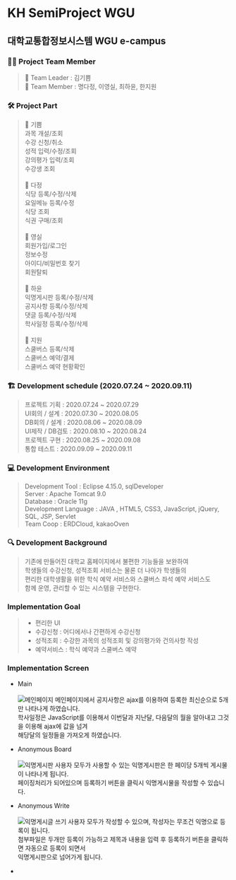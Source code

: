 # **KH SemiProject WGU** 
## 대학교통합정보시스템 WGU e-campus

### :raising_hand_woman: Project Team Member
> :sunflower: Team Leader : 김기쁨 <br>
> :blossom: Team Member : 명다정, 이영실, 최하윤, 한지원

### :hammer_and_wrench: Project Part
> :peach: 기쁨<br>
과목 개설/조회<br>
수강 신청/취소<br>
성적 입력/수정/조회<br>
강의평가 입력/조회<br>
수강생 조회<br><br>
> :grapes: 다정<br>
식당 등록/수정/삭제<br>
요일메뉴 등록/수정<br>
식당 조회<br>
식권 구매/조회 <br><br>
> :lemon: 영실<br>
회원가입/로그인<br>
정보수정<br>
아이디/비밀번호 찾기<br>
회원탈퇴<br><br>
> :apple: 하윤<br>
익명게시판 등록/수정/삭제<br>
공지사항 등록/수정/삭제<br>
댓글 등록/수정/삭제<br>
학사일정 등록/수정/삭제<br><br>
> :tomato: 지원<br>
스쿨버스 등록/삭제<br>
스쿨버스 예약/결제<br>
스쿨버스 예약 현황확인<br>

### :building_construction: Development schedule (2020.07.24 ~ 2020.09.11)
> 프로젝트 기획 : 2020.07.24 ~ 2020.07.29<br>
> UI회의 / 설계 : 2020.07.30 ~ 2020.08.05<br>
> DB회의 / 설계 : 2020.08.06 ~ 2020.08.09<br>
> UI제작 / DB검토 : 2020.08.10 ~ 2020.08.24<br>
> 프로젝트 구현 : 2020.08.25 ~ 2020.09.08<br>
> 통합 테스트 : 2020.09.09 ~ 2020.09.11<br>

### :computer:  Development Environment
> Development Tool : Eclipse 4.15.0, sqlDeveloper<br>
> Server : Apache Tomcat 9.0<br>
> Database : Oracle 11g<br>
> Development Language : JAVA , HTML5, CSS3, JavaScript, jQuery, SQL, JSP, Servlet<br>
> Team Coop : ERDCloud, kakaoOven<br>

### :mag: Development Background
> 기존에 만들어진 대학교 홈페이지에서 불편한 기능들을 보완하여<br>
> 학생들의 수강신청, 성적조회 서비스는 물론 더 나아가 학생들의<br>
> 편리한 대학생활을 위한 학식 예약 서비스와 스쿨버스 좌석 예약 서비스도<br>
> 함께 운영, 관리할 수 있는 시스템을 구현한다.<br>

###  Implementation Goal
> - 편리한 UI
> - 수강신청 : 어디에서나 간편하게 수강신청
> - 성적조회 : 수강한 과목의 성적조회 및 강의평가와 건의사항 작성
> - 예약서비스 : 학식 예약과 스쿨버스 예약

###  Implementation Screen

- Main<br><br>
![메인페이지](https://user-images.githubusercontent.com/66005208/105622856-3b4d8080-5e58-11eb-9b82-2ae77f7d5a4c.jpg)
메인페이지에서 공지사항은 ajax를 이용하여 등록한 최신순으로 5개만 나타나게 하였습니다. <br>
학사일정은 JavaScript를 이용해서 이번달과 지난달, 다음달의 월을 알아내고 그것을 이용해 ajax에 값을 넘겨<br> 해당달의 일정들을 가져오게 하였습니다.<br>


- Anonymous Board<br><br>
![익명게시판](https://user-images.githubusercontent.com/66005208/105623329-34c10800-5e5c-11eb-82b2-545cacbdc40d.jpg)
사용자 모두가 사용할 수 있는 익명게시판은 한 페이당 5개씩 게시물이 나타나게 됩니다.<br>
페이징처리가 되어있으며 등록하기 버튼을 클릭시 익명게시물을 작성할 수 있습니다.<br>


- Anonymous Write<br><br>
![익명게시글 쓰기](https://user-images.githubusercontent.com/66005208/105623508-93d34c80-5e5d-11eb-97ab-8c95439e3632.jpg)
사용자 모두가 작성할 수 있으며, 작성자는 무조건 익명으로 등록이 됩니다.<br>
첨부파일은 두개만 등록이 가능하고 제목과 내용을 입력 후 등록하기 버튼을 클릭하면 자동으로 등록이 되면서<br>
익명게시판으로 넘어가게 됩니다.<br>

- 
